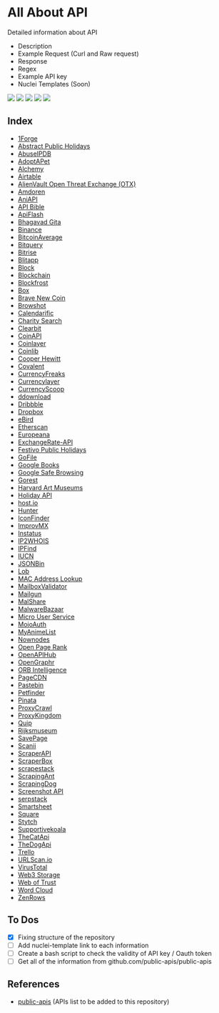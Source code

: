 # All About API
Detailed information about API
- Description
- Example Request (Curl and Raw request)
- Response
- Regex
- Example API key
- Nuclei Templates (Soon)

![](https://img.shields.io/github/license/daffainfo/all-about-api)
![](https://img.shields.io/github/issues/daffainfo/all-about-api)
![](https://img.shields.io/github/forks/daffainfo/all-about-api)
![](https://img.shields.io/github/stars/daffainfo/all-about-api)
![](https://img.shields.io/github/last-commit/daffainfo/all-about-api)

## Index
* [1Forge](/1forge/)
* [Abstract Public Holidays](/abstract-public-holidays/)
* [AbuseIPDB](/abuseipdb/)
* [AdoptAPet](/adoptapet/)
* [Alchemy](/alchemy/)
* [Airtable](/airtable/)
* [AlienVault Open Threat Exchange (OTX)](/alienVault-open-threat-exchange/)
* [Amdoren](/amdoren/)
* [AniAPI](/aniaPI/)
* [API Bible](/api-bible/)
* [ApiFlash](/apiflash/)
* [Bhagavad Gita](/bhagavad-gita/)
* [Binance](/binance/)
* [BitcoinAverage](/bitcoinaverage/)
* [Bitquery](/bitquery/)
* [Bitrise](/bitrise/)
* [Blitapp](/blitapp/)
* [Block](/block/)
* [Blockchain](/blockchain/)
* [Blockfrost](/blockfrost/)
* [Box](/box/)
* [Brave New Coin](/brave-new-coin/)
* [Browshot](/browshot/)
* [Calendarific](/calendarific/)
* [Charity Search](/charity-search/)
* [Clearbit](/clearbit/)
* [CoinAPI](/coinapi/)
* [Coinlayer](/coinlayer/)
* [Coinlib](/coinlib/)
* [Cooper Hewitt](/cooper-hewitt/)
* [Covalent](/covalent/)
* [CurrencyFreaks](/currencyfreaks/)
* [Currencylayer](/currencylayer/)
* [CurrencyScoop](/currencyscoop/)
* [ddownload](/ddownload/)
* [Dribbble](/dribbble/)
* [Dropbox](/dropbox/)
* [eBird](/ebird/)
* [Etherscan](/etherscan/)
* [Europeana](/europeana/)
* [ExchangeRate-API](/exchangerate-api/)
* [Festivo Public Holidays](/festivo-public-holidays/)
* [GoFile](/gofile/)
* [Google Books](/google-books/)
* [Google Safe Browsing](/google-safe-browsing/)
* [Gorest](/gorest/)
* [Harvard Art Museums](/harvard-art-museums/)
* [Holiday API](/holiday-api/)
* [host.io](/host-io/)
* [Hunter](/hunter/)
* [IconFinder](/iconfinder/)
* [ImprovMX](/improvmx/)
* [Instatus](/instatus/)
* [IP2WHOIS](/ip2whois/)
* [IPFind](/ipfind/)
* [IUCN](/iucn/)
* [JSONBin](/jsonbin/)
* [Lob](/lob/)
* [MAC Address Lookup](/mac-address-lookup/)
* [MailboxValidator](/mailboxvalidator/)
* [Mailgun](/mailgun/)
* [MalShare](/malshare/)
* [MalwareBazaar](/malwarebazaar/)
* [Micro User Service](/micro-user-service/)
* [MojoAuth](/mojoauth/)
* [MyAnimeList](/myanimelist/)
* [Nownodes](/nownodes/)
* [Open Page Rank](/open-page-rank/)
* [OpenAPIHub](/openapihub/)
* [OpenGraphr](/opengraphr/)
* [ORB Intelligence](/orb-intelligence/)
* [PageCDN](/pagecdn/)
* [Pastebin](/pastebin/)
* [Petfinder](/petfinder/)
* [Pinata](/pinata/)
* [ProxyCrawl](/proxycrawl/)
* [ProxyKingdom](/proxykingdom/)
* [Quip](/quip/)
* [Rijksmuseum](/rijksmuseum/)
* [SavePage](/savepage/)
* [Scanii](/scanii/)
* [ScraperAPI](/scraperapi/)
* [ScraperBox](/scraperbox/)
* [scrapestack](/scrapestack/)
* [ScrapingAnt](/scrapingant/)
* [ScrapingDog](/scrapingdog/)
* [Screenshot API](/screenshot-api/)
* [serpstack](/serpstack/)
* [Smartsheet](/smartsheet/)
* [Square](/square/)
* [Stytch](/stytch/)
* [Supportivekoala](/supportivekoala/)
* [TheCatApi](/thecatapi/)
* [TheDogApi](/thedogapi/)
* [Trello](/trello/)
* [URLScan.io](/urlscan/)
* [VirusTotal](/virustotal/)
* [Web3 Storage](/web3-storage/)
* [Web of Trust](/web-of-trust/)
* [Word Cloud](/word-cloud/)
* [ZenRows](/zenrows/)

## To Dos
- [x] Fixing structure of the repository
- [ ] Add nuclei-template link to each information
- [ ] Create a bash script to check the validity of API key / Oauth token
- [ ] Get all of the information from github.com/public-apis/public-apis

## References
- [public-apis](https://github.com/public-apis/public-apis) (APIs list to be added to this repository)
